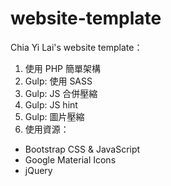# website-template

Chia Yi Lai's website template：

1.  使用 PHP 簡單架構
2.  Gulp: 使用 SASS
3.  Gulp: JS 合併壓縮
4.  Gulp: JS hint
5.  Gulp: 圖片壓縮
6.  使用資源：
  - Bootstrap CSS & JavaScript
  - Google Material Icons
  - jQuery
